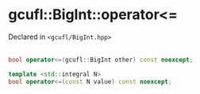 # gcufl::BigInt::operator<=
Declared in `<gcufl/BigInt.hpp>`
<br/><br/>
```cpp
bool operator<=(gcufl::BigInt other) const noexcept;

template <std::integral N>
bool operator<=(const N value) const noexcept;
```
